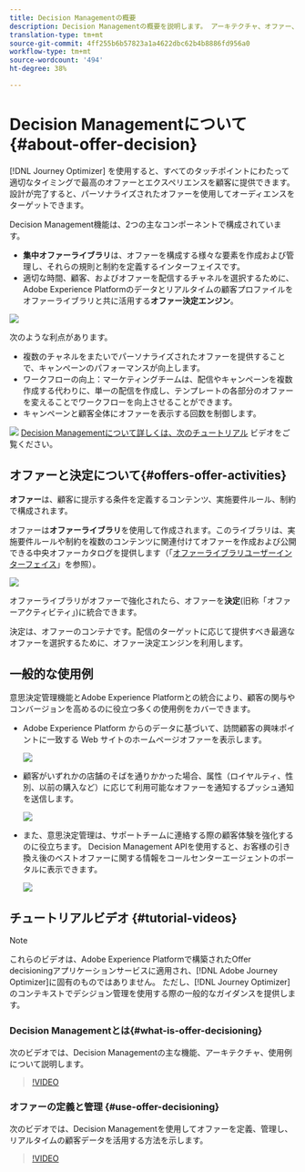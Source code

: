 ```yaml
---
title: Decision Managementの概要
description: Decision Managementの概要を説明します。 アーキテクチャ、オファー、決定、および実行に役立つ一般的な使用例について詳しく説明します。
translation-type: tm+mt
source-git-commit: 4ff255b6b57823a1a4622dbc62b4b8886fd956a0
workflow-type: tm+mt
source-wordcount: '494'
ht-degree: 38%

---
```



# Decision Managementについて{#about-offer-decision}

[!DNL Journey Optimizer] を使用すると、すべてのタッチポイントにわたって適切なタイミングで最高のオファーとエクスペリエンスを顧客に提供できます。設計が完了すると、パーソナライズされたオファーを使用してオーディエンスをターゲットできます。

Decision Management機能は、2つの主なコンポーネントで構成されています。

* **集中オファーライブラリ**&#x200B;は、オファーを構成する様々な要素を作成および管理し、それらの規則と制約を定義するインターフェイスです。
* 適切な時間、顧客、およびオファーを配信するチャネルを選択するために、Adobe Experience Platformのデータとリアルタイムの顧客プロファイルをオファーライブラリと共に活用する&#x200B;**オファー決定エンジン**。

![](../assets/architecture.png)

次のような利点があります。

* 複数のチャネルをまたいでパーソナライズされたオファーを提供することで、キャンペーンのパフォーマンスが向上します。
* ワークフローの向上：マーケティングチームは、配信やキャンペーンを複数作成する代わりに、単一の配信を作成し、テンプレートの各部分のオファーを変えることでワークフローを向上させることができます。
* キャンペーンと顧客全体にオファーを表示する回数を制御します。

![](../assets/do-not-localize/how-to-video.png) [Decision Managementについて詳しくは、次のチュートリアル](#tutorial-videos) ビデオをご覧ください。

## オファーと決定について{#offers-offer-activities}

**オファー**&#x200B;は、顧客に提示する条件を定義するコンテンツ、実施要件ルール、制約で構成されます。

オファーは&#x200B;**オファーライブラリ**&#x200B;を使用して作成されます。このライブラリは、実施要件ルールや制約を複数のコンテンツに関連付けてオファーを作成および公開できる中央オファーカタログを提供します（「[オファーライブラリユーザーインターフェイス](../get-started/user-interface.md)」を参照）。

![](../assets/offer_structure.png)

オファーライブラリがオファーで強化されたら、オファーを&#x200B;**決定**(旧称「オファーアクティビティ」)に統合できます。

決定は、オファーのコンテナです。配信のターゲットに応じて提供すべき最適なオファーを選択するために、オファー決定エンジンを利用します。

## 一般的な使用例

意思決定管理機能とAdobe Experience Platformとの統合により、顧客の関与やコンバージョンを高めるのに役立つ多くの使用例をカバーできます。

* Adobe Experience Platform からのデータに基づいて、訪問顧客の興味ポイントに一致する Web サイトのホームページオファーを表示します。

   ![](../assets/website.png)

* 顧客がいずれかの店舗のそばを通りかかった場合、属性（ロイヤルティ、性別、以前の購入など）に応じて利用可能なオファーを通知するプッシュ通知を送信します。

   ![](../assets/push_sample.png)

* また、意思決定管理は、サポートチームに連絡する際の顧客体験を強化するのに役立ちます。 Decision Management APIを使用すると、お客様の引き換え後のベストオファーに関する情報をコールセンターエージェントのポータルに表示できます。

   ![](../assets/call-center.png)

## チュートリアルビデオ {#tutorial-videos}

>[!NOTE]
>
>これらのビデオは、Adobe Experience Platformで構築されたOffer decisioningアプリケーションサービスに適用され、[!DNL Adobe Journey Optimizer]に固有のものではありません。 ただし、[!DNL Journey Optimizer]のコンテキストでデシジョン管理を使用する際の一般的なガイダンスを提供します。

### Decision Managementとは{#what-is-offer-decisioning}

次のビデオでは、Decision Managementの主な機能、アーキテクチャ、使用例について説明します。

>[!VIDEO](https://video.tv.adobe.com/v/326961?quality=12&learn=on)

### オファーの定義と管理 {#use-offer-decisioning}

次のビデオでは、Decision Managementを使用してオファーを定義、管理し、リアルタイムの顧客データを活用する方法を示します。

>[!VIDEO](https://video.tv.adobe.com/v/326841?quality=12&learn=on)
